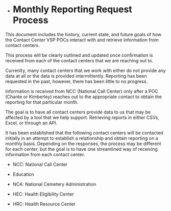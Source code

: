 * # Monthly Reporting Request Process

This document includes the history, current state, and future goals of how the Contact Center VSP POCs interact with and retrieve information from contact centers.  

This process will be clearly outlined and updated once confirmation is received from each of the contact centers that we are reaching out to.

Currenlty, many contact centers that we work with either do not provide any data at all or the data is provided intermittently.  Reporting has been requested in the past, however, there has been little to no progress.

Information is received from NCC (National Call Center) only after a POC (Chante or Kimberley) reaches out to the appropriate contact to obtain the reporting for that particular month.

The goal is to have all contact centers provide data to us that may be affected by a tool that we help support.  Retrieving reports in either CSVs, Excel, or through an API.

It has been established that the following contact centers will be contacted initially in an attempt to establish a relationship and obtain reporting on a monthly basis.  Depending on the responses, the process may be different for each center, but the goal is to have one streamlined way of receiving information from each contact center.

- NCC: National Call Center

- Education

- NCA: National Cemetery Administration

- HEC: Health Eligibility Center

- HRC: Health Resource Center
